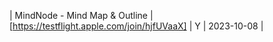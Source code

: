 | MindNode - Mind Map &amp; Outline | [https://testflight.apple.com/join/hjfUVaaX] | Y | 2023-10-08 |
